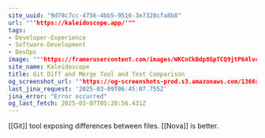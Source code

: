```yaml
---
site_uuid: "9d78c7cc-4756-4bb5-9516-3e7328cfa8b8"
url: ""'https://kaleidoscope.app/'""
tags:
- Developer-Experience
- Software-Development
- DevOps
image: ""'https://framerusercontent.com/images/WKCnCkBdp8GpTCQ9jtP6AlvcjzE.jpeg'""
site_name: Kaleidoscope
title: Git Diff and Merge Tool and Text Comparison
og_screenshot_url: ""https://og-screenshots-prod.s3.amazonaws.com/1366x768/80/false/e27b11485323566563af5be6b42eb5e86b44e39f3f007ece70b6104c08f900dd.jpeg""
last_jina_request: '2025-03-09T06:45:07.755Z'
jina_error: "Error occurred"
og_last_fetch: 2025-03-07T05:20:56.431Z
---
```

[[Git]] tool exposing differences between files.  [[Nova]] is better. 
